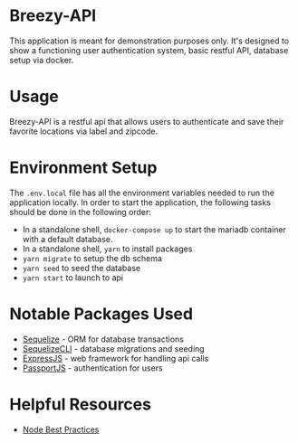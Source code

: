 # Breezy-API

This application is meant for demonstration purposes only.  It's designed to show a functioning user authentication system, basic restful API, database setup via docker.

# Usage
Breezy-API is a restful api that allows users to authenticate and save their favorite locations via label and zipcode.

# Environment Setup
The `.env.local` file has all the environment variables needed to run the application locally.  In order to start the application, the following tasks should be done in the following order:

* In a standalone shell, `docker-compose up` to start the mariadb container with a default database.
* In a standalone shell, `yarn` to install packages
* `yarn migrate` to setup the db schema
* `yarn seed` to seed the database
* `yarn start` to launch to api

# Notable Packages Used
* [Sequelize](https://sequelize.org) - ORM for database transactions
* [SequelizeCLI](https://github.com/sequelize/cli) - database migrations and seeding
* [ExpressJS](https://expressjs.com) - web framework for handling api calls
* [PassportJS](http://www.passportjs.org/) - authentication for users

# Helpful Resources
* [Node Best Practices](https://github.com/goldbergyoni/nodebestpractices)
